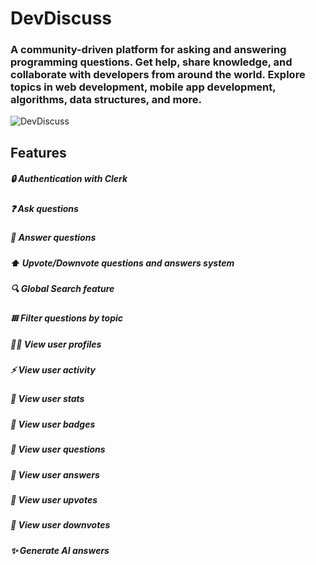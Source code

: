 # DevDiscuss

### A community-driven platform for asking and answering programming questions. Get help, share knowledge, and collaborate with developers from around the world. Explore topics in web development, mobile app development, algorithms, data structures, and more.

![DevDiscuss](https://github.com/CodeMaster17/dev-discuss/assets/96763776/72dc6521-8285-4d07-8b42-84c25d34b547)

## Features

##### 🔒 Authentication with Clerk

##### ❓ Ask questions

##### 📝 Answer questions

##### ⬆️ Upvote/Downvote questions and answers system

##### 🔍 Global Search feature

##### 𐄳 Filter questions by topic

##### 🫵🏻 View user profiles

##### ⚡️ View user activity

##### 📝 View user stats

##### 📝 View user badges

##### 📝 View user questions

##### 📝 View user answers

##### 📝 View user upvotes

##### 📝 View user downvotes

##### ✨ Generate AI answers
